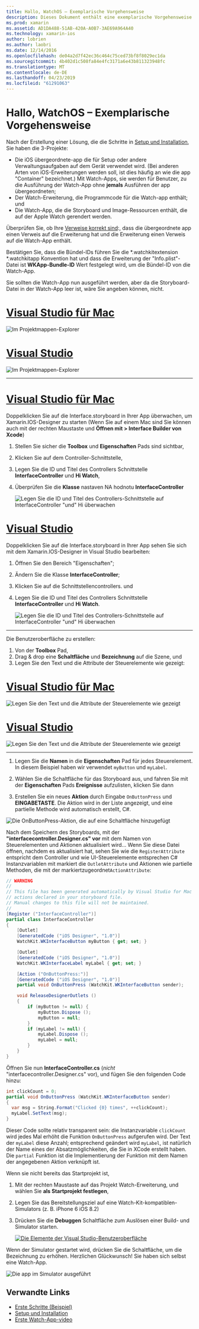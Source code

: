 ```yaml
---
title: Hallo, WatchOS – Exemplarische Vorgehensweise
description: Dieses Dokument enthält eine exemplarische Vorgehensweise zum Erstellen einer einfachen WatchOS-Anwendung mithilfe von Xamarin. Es wird beschrieben, wie in Visual Studio und Visual Studio für Mac zu arbeiten, arbeiten mit Storyboards und reagieren auf Ereignisse im Code.
ms.prod: xamarin
ms.assetid: AD1DA488-51AB-420A-A0B7-3AE69A964A40
ms.technology: xamarin-ios
author: lobrien
ms.author: laobri
ms.date: 12/14/2016
ms.openlocfilehash: de04a2d7f42ec36c464c75ced73bf8f8029ec1da
ms.sourcegitcommit: 4b402d1c508fa84e4fc3171a6e43b811323948fc
ms.translationtype: MT
ms.contentlocale: de-DE
ms.lasthandoff: 04/23/2019
ms.locfileid: "61291063"
---
```

# <a name="hello-watchos--walkthrough"></a>Hallo, WatchOS – Exemplarische Vorgehensweise

Nach der Erstellung einer Lösung, die die Schritte in [Setup und Installation](~/ios/watchos/get-started/installation.md), Sie haben die 3-Projekte:

- Die iOS übergeordnete-app die für Setup oder andere Verwaltungsaufgaben auf dem Gerät verwendet wird. (Bei anderen Arten von iOS-Erweiterungen werden soll, ist dies häufig an wie die app "Container" bezeichnet.) Mit Watch-Apps, sie werden für Benutzer, zu die Ausführung der Watch-App ohne **jemals** Ausführen der app übergeordneten;
- Der Watch-Erweiterung, die Programmcode für die Watch-app enthält; und
- Die Watch-App, die die Storyboard und Image-Ressourcen enthält, die auf der Apple Watch gerendert werden.

Überprüfen Sie, ob Ihre [Verweise korrekt sind](~/ios/watchos/get-started/project-references.md):, dass die übergeordnete app einen Verweis auf die Erweiterung hat und die Erweiterung einen Verweis auf die Watch-App enthält.

Bestätigen Sie, dass die Bündel-IDs führen Sie die \*.watchkitextension \*.watchkitapp Konvention hat und dass die Erweiterung der "Info.plist"-Datei ist **WKApp-Bundle-ID** Wert festgelegt wird, um die Bündel-ID von die Watch-App.

Sie sollten die Watch-App nun ausgeführt werden, aber da die Storyboard-Datei in der Watch-App leer ist, wäre Sie angeben können, nicht.

# <a name="visual-studio-for-mactabmacos"></a>[Visual Studio für Mac](#tab/macos)

![](hello-watch-images/projectstructure.png "Im Projektmappen-Explorer")

# <a name="visual-studiotabwindows"></a>[Visual Studio](#tab/windows)

![](hello-watch-images/vs-projectstructure.png "Im Projektmappen-Explorer")

-----

# <a name="visual-studio-for-mactabmacos"></a>[Visual Studio für Mac](#tab/macos)
    
Doppelklicken Sie auf die Interface.storyboard in Ihrer App überwachen, um Xamarin.IOS-Designer zu starten (Wenn Sie auf einem Mac sind Sie können auch mit der rechten Maustaste und **Öffnen mit > Interface Builder von Xcode**)


1.  Stellen Sie sicher die **Toolbox** und **Eigenschaften** Pads sind sichtbar,
1.  Klicken Sie auf dem Controller-Schnittstelle,
1.  Legen Sie die ID und Titel des Controllers Schnittstelle **InterfaceController** und **Hi Watch**,
1.  Überprüfen Sie die **Klasse** nastaven NA hodnotu **InterfaceController**

    ![](hello-watch-images/interfacecontrollerattributes.png "Legen Sie die ID und Titel des Controllers-Schnittstelle auf InterfaceController \"und\" Hi überwachen")

# <a name="visual-studiotabwindows"></a>[Visual Studio](#tab/windows)

Doppelklicken Sie auf die Interface.storyboard in Ihrer App sehen Sie sich mit dem Xamarin.IOS-Designer in Visual Studio bearbeiten:

1.  Öffnen Sie den Bereich "Eigenschaften";
1.  Ändern Sie die Klasse **InterfaceController**;
1.  Klicken Sie auf die Schnittstellencontrollers. und
1.  Legen Sie die ID und Titel des Controllers Schnittstelle **InterfaceController** und **Hi Watch**.

    ![](hello-watch-images/vs-interfacecontrollerattributes.png "Legen Sie die ID und Titel des Controllers-Schnittstelle auf InterfaceController \"und\" Hi überwachen")

-----


Die Benutzeroberfläche zu erstellen:

1. Von der **Toolbox** Pad,
1. Drag & drop eine **Schaltfläche** und **Bezeichnung** auf die Szene, und
1. Legen Sie den Text und die Attribute der Steuerelemente wie gezeigt:

# <a name="visual-studio-for-mactabmacos"></a>[Visual Studio für Mac](#tab/macos)

![](hello-watch-images/draganddrop.png "Legen Sie den Text und die Attribute der Steuerelemente wie gezeigt")

# <a name="visual-studiotabwindows"></a>[Visual Studio](#tab/windows)

![](hello-watch-images/vs-draganddrop.png "Legen Sie den Text und die Attribute der Steuerelemente wie gezeigt")

-----

1. Legen Sie die **Namen** in die **Eigenschaften** Pad für jedes Steuerelement. In diesem Beispiel haben wir verwendet `myButton` und `myLabel`.

1. Wählen Sie die Schaltfläche für das Storyboard aus, und fahren Sie mit der **Eigenschaften** Pads **Ereignisse** aufzulisten, klicken Sie dann

1. Erstellen Sie ein neues **Aktion** durch Eingabe `OnButtonPress` und **EINGABETASTE**.
  Die Aktion wird in der Liste angezeigt, und eine partielle Methode wird automatisch erstellt, C#.

![](hello-watch-images/buttonaction.png "Die OnButtonPress-Aktion, die auf eine Schaltfläche hinzugefügt")

Nach dem Speichern des Storyboards, mit der **"interfacecontroller.Designer.cs" vor** mit dem Namen von Steuerelementen und Aktionen aktualisiert wird... Wenn Sie diese Datei öffnen, nachdem es aktualisiert hat, sehen Sie wie die `RegisterAttribute` entspricht dem Controller und wie UI-Steuerelemente entsprechen C# Instanzvariablen mit markiert die `OutletAttribute` und Aktionen wie partielle Methoden, die mit der markiertzugeordnet`ActionAttribute`:

```csharp
// WARNING
//
// This file has been generated automatically by Visual Studio for Mac from the outlets and
// actions declared in your storyboard file.
// Manual changes to this file will not be maintained.
//
[Register ("InterfaceController")]
partial class InterfaceController
{
    [Outlet]
    [GeneratedCode ("iOS Designer", "1.0")]
    WatchKit.WKInterfaceButton myButton { get; set; }

    [Outlet]
    [GeneratedCode ("iOS Designer", "1.0")]
    WatchKit.WKInterfaceLabel myLabel { get; set; }

    [Action ("OnButtonPress:")]
    [GeneratedCode ("iOS Designer", "1.0")]
    partial void OnButtonPress (WatchKit.WKInterfaceButton sender);

    void ReleaseDesignerOutlets ()
    {
        if (myButton != null) {
            myButton.Dispose ();
            myButton = null;
        }
        if (myLabel != null) {
            myLabel.Dispose ();
            myLabel = null;
        }
    }
}
```

Öffnen Sie nun **InterfaceController.cs** (*nicht* "interfacecontroller.Designer.cs" vor), und fügen Sie den folgenden Code hinzu:

```csharp
int clickCount = 0;
partial void OnButtonPress (WatchKit.WKInterfaceButton sender)
{
  var msg = String.Format("Clicked {0} times", ++clickCount);
  myLabel.SetText(msg);
}
```

Dieser Code sollte relativ transparent sein: die Instanzvariable `clickCount` wird jedes Mal erhöht die Funktion `OnButtonPress` aufgerufen wird. Der Text der `myLabel` diese Anzahl; entsprechend geändert wird `myLabel`, ist natürlich der Name eines der Absatzmöglichkeiten, die Sie in XCode erstellt haben. Die `partial` Funktion ist die Implementierung der Funktion mit dem Namen der angegebenen Aktion verknüpft ist.

Wenn sie nicht bereits das Startprojekt ist,

1. Mit der rechten Maustaste auf das Projekt Watch-Erweiterung, und wählen Sie **als Startprojekt festlegen**,

1. Legen Sie das Bereitstellungsziel auf eine Watch-Kit-kompatiblen-Simulators (z. B. iPhone 6 iOS 8.2)

1. Drücken Sie die **Debuggen** Schaltfläche zum Auslösen einer Build- und Simulator starten.

    [![](hello-watch-images/readytodebug-sml.png "Die Elemente der Visual Studio-Benutzeroberfläche")](hello-watch-images/readytodebug.png#lightbox)

Wenn der Simulator gestartet wird, drücken Sie die Schaltfläche, um die Bezeichnung zu erhöhen.
Herzlichen Glückwunsch! Sie haben sich selbst eine Watch-App.

![](hello-watch-images/running.png "Die app im Simulator ausgeführt")


## <a name="related-links"></a>Verwandte Links

- [Erste Schritte (Beispiel)](https://developer.xamarin.com/samples/monotouch/WatchKit/GettingStarted/)
- [Setup und Installation](~/ios/watchos/get-started/installation.md)
- [Erste Watch-App-video](https://blog.xamarin.com/your-first-watch-kit-app/)
